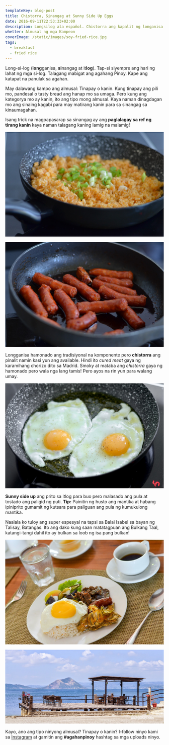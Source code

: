 ```yaml
---
templateKey: blog-post
title: Chistorra, Sinangag at Sunny Side Up Eggs
date: 2016-09-11T22:53:33+02:00
description: Longsilog ala español. Chistorra ang kapalit ng longanisa
whetter: Almusal ng mga Kampeon
coverImage: /static/images/soy-fried-rice.jpg
tags:
  - breakfast
  - fried rice
---
```


Long-si-log (**long**ganisa, **si**nangag at it**log**). Tap-si siyempre ang hari ng lahat ng mga si-log. Talagang mabigat ang agahang Pinoy. Kape ang katapat na panulak sa agahan.

May dalawang kampo ang almusal: Tinapay o kanin. Kung tinapay ang pili mo, pandesal o tasty bread ang hanap mo sa umaga. Pero kung ang kategorya mo ay kanin, ito ang tipo mong almusal. Kaya naman dinagdagan mo ang sinaing kagabi para may matirang kanin para sa sinangag sa kinaumagahan.

Isang trick na magpapasarap sa sinangag ay ang **paglalagay sa ref ng tirang kanin** kaya naman talagang kaning lamig na malamig!

![Fried rice na may toyo at green onions](/static/images/fried-rice-soy-sauce.jpg)

![Chistorra](/static/images/fried-chistorra.jpg)

Longganisa hamonado ang tradisiyonal na komponente pero **chistorra** ang pinalit namin kasi yun ang available. Hindi ito *cured meat* gaya ng karamihang chorizo dito sa Madrid. Smoky at mataba ang *chistorra* gaya ng hamonado pero wala nga lang tamis! Pero ayos na rin yun para walang umay.

![Sunny side up eggs](/static/images/fried-eggs-skillet.jpg)

**Sunny side up** ang prito sa itlog para buo pero malasado ang pula at tostado ang paligid ng puti. **Tip:** Painitin ng husto ang mantika at habang ipiniprito gumamit ng kutsara para paliguan ang pula ng kumukulong mantika.

Naalala ko tuloy ang super espesyal na tapsi sa Balai Isabel sa bayan ng Talisay, Batangas. Ito ang dako kung saan matatagpuan ang Bulkang Taal, katangi-tangi dahil ito ay bulkan sa loob ng isa pang bulkan!

![Tapsi Espesyal sa Balai Isabel: Tapa, longganisa, danggit, ensaladang talong, itlog at kapeng barako](/static/images/tapsi-balai-isabel.jpg)

![Ang Bulkang Taal mula sa pampang ng lawa ng Taal](/static/images/taal-balai.jpg)

Kayo, ano ang tipo ninyong almusal? Tinapay o kanin? I-follow ninyo kami sa [Instagram](https://www.instagram.com/ulampinoy/) at gamitin ang **#agahanpinoy** hashtag sa mga uploads ninyo.